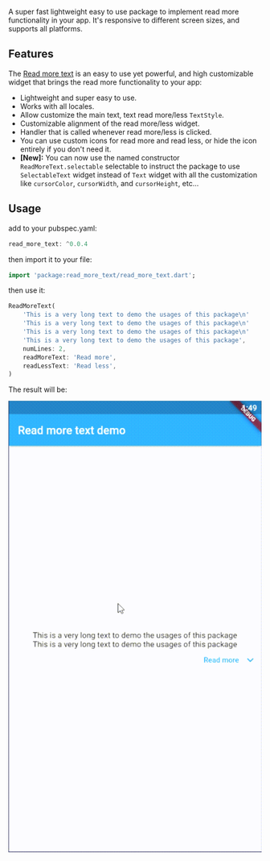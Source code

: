 <!-- 
This README describes the package. If you publish this package to pub.dev,
this README's contents appear on the landing page for your package.

For information about how to write a good package README, see the guide for
[writing package pages](https://dart.dev/guides/libraries/writing-package-pages). 

For general information about developing packages, see the Dart guide for
[creating packages](https://dart.dev/guides/libraries/create-library-packages)
and the Flutter guide for
[developing packages and plugins](https://flutter.dev/developing-packages). 
-->

A super fast lightweight easy to use package to implement read more functionality in your app.
It's responsive to different screen sizes, and supports all platforms.

## Features

The [Read more text](https://pub.dev/packages/read_more_text) is an easy to use yet powerful, 
and high customizable widget that brings the read more functionality to your app:

* Lightweight and super easy to use.
* Works with all locales.
* Allow customize the main text, text read more/less `TextStyle`.
* Customizable alignment of the read more/less widget.
* Handler that is called whenever read more/less is clicked.
* You can use custom icons for read more and read less, or hide the icon entirely if you 
don't need it.
* **[New]:** You can now use the named constructor `ReadMoreText.selectable` selectable to 
instruct the package to use `SelectableText` widget instead of `Text` widget with all the customization like `cursorColor`, `cursorWidth`, and `cursorHeight`, etc...

## Usage

add to your pubspec.yaml:

```dart
read_more_text: ^0.0.4
```

then import it to your file:

```dart
import 'package:read_more_text/read_more_text.dart';
```

then use it:

```dart
ReadMoreText(
    'This is a very long text to demo the usages of this package\n'
    'This is a very long text to demo the usages of this package\n'
    'This is a very long text to demo the usages of this package\n'
    'This is a very long text to demo the usages of this package',
    numLines: 2,
    readMoreText: 'Read more',
    readLessText: 'Read less',
)
```

The result will be:

![Demo of read_more_text](screenshots/1.gif)
